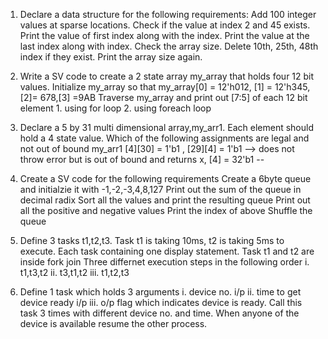 1. Declare a data structure for the following requirements:
	Add 100 integer values at sparse locations. Check if the value at index 2 and 45 exists. Print the value of first index along with the index.
	Print the value at the last index along with index. Check the array size. Delete 10th, 25th, 48th index if they exist. Print the array size again.

2. Write a SV code to create a 2 state array my_array that holds four 12 bit values. Initialize my_array so that my_array[0] = 12'h012, [1] = 12'h345,[2]= 678,[3]  	=9AB Traverse my_array and print out [7:5] of each 12 bit element 1. using for loop 2. using foreach loop

3. Declare a 5 by 31 multi dimensional array,my_arr1. Each element should hold a 4 state value. Which of the following assignments are legal and not out of bound
	my_arr1  [4][30] = 1'b1 , [29][4] = 1'b1 --> does not throw error but is out of bound and returns x, [4] = 32'b1 --

4. Create a SV code for the following requirements
	Create a 6byte queue and initialzie it with -1,-2,-3,4,8,127
	Print out the sum of the queue in decimal radix
	Sort all the values and print the resulting queue
	Print out all the positive and negative values
	Print the index of above
	Shuffle the queue

5. Define 3 tasks t1,t2,t3. Task t1 is taking 10ms, t2 is taking 5ms to execute. Each task containing one display statement. Task t1 and t2 are inside fork join
	Three differnet execution steps in the following order i. t1,t3,t2  ii. t3,t1,t2   iii. t1,t2,t3

6. Define 1 task which holds 3 arguments i. device no. i/p ii. time to get device ready i/p  iii. o/p flag which indicates device is ready.
   Call this task 3 times with different device no. and time. When anyone of the device is available resume the other process.
